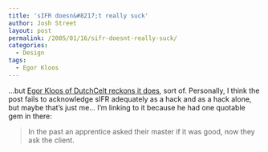 ```yaml
---
title: 'sIFR doesn&#8217;t really suck'
author: Josh Street
layout: post
permalink: /2005/01/16/sifr-doesnt-really-suck/
categories:
  - Design
tags:
  - Egor Kloos
---
```

&#8230;but [Egor Kloos of DutchCelt reckons it does][1], sort of. Personally, I think the post fails to acknowledge sIFR adequately as a hack and as a hack alone, but maybe that&#8217;s just me&#8230; I&#8217;m linking to it because he had one quotable gem in there:

<blockquote cite="http://www.dutchcelt.nl/weblog/P293/">
  <p>
    In the past an apprentice asked their master if it was good, now they ask the client.
  </p>
</blockquote>

 [1]: http://www.dutchcelt.nl/weblog/P293/